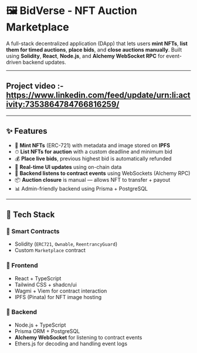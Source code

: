 # 🖼️ BidVerse - NFT Auction Marketplace

A full-stack decentralized application (DApp) that lets users **mint NFTs**, **list them for timed auctions**, **place bids**, and **close auctions manually**. Built using **Solidity**, **React**, **Node.js**, and **Alchemy WebSocket RPC** for event-driven backend updates.

---

## Project video :- https://www.linkedin.com/feed/update/urn:li:activity:7353864784766816259/

---

## ✨ Features

- 🔨 **Mint NFTs** (ERC-721) with metadata and image stored on **IPFS**
- ⏱ **List NFTs for auction** with a custom deadline and minimum bid
- 💰 **Place live bids**, previous highest bid is automatically refunded
- 🔄 **Real-time UI updates** using on-chain data
- 🔔 **Backend listens to contract events** using WebSockets (Alchemy RPC)
- 📦 **Auction closure** is manual — allows NFT to transfer + payout
- 📊 Admin-friendly backend using Prisma + PostgreSQL

---

## 🧰 Tech Stack

### 🔗 Smart Contracts

- Solidity (`ERC721`, `Ownable`, `ReentrancyGuard`)
- Custom `Marketplace` contract

### 🎨 Frontend

- React + TypeScript
- Tailwind CSS + shadcn/ui
- Wagmi + Viem for contract interaction
- IPFS (Pinata) for NFT image hosting

### 🧠 Backend

- Node.js + TypeScript
- Prisma ORM + PostgreSQL
- **Alchemy WebSocket** for listening to contract events
- Ethers.js for decoding and handling event logs


